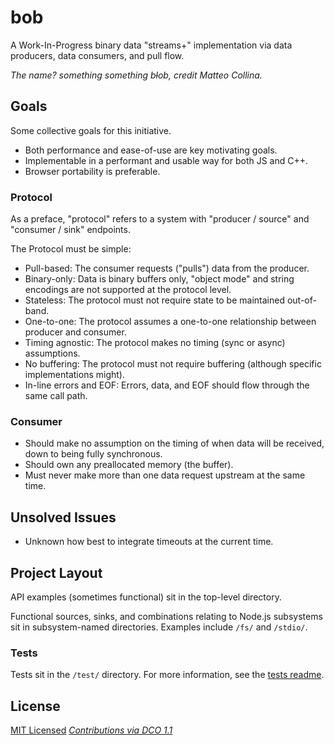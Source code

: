 # bob

A Work-In-Progress binary data "streams+" implementation via data producers, data consumers, and pull flow.

_The name? something something b~~l~~ob, credit Matteo Collina._

## Goals
Some collective goals for this initiative.

- Both performance and ease-of-use are key motivating goals.
- Implementable in a performant and usable way for both JS and C++.
- Browser portability is preferable.

### Protocol
As a preface, "protocol" refers to a system with "producer / source" and "consumer / sink" endpoints.

The Protocol must be simple:
- Pull-based: The consumer requests ("pulls") data from the producer.
- Binary-only: Data is binary buffers only, "object mode" and string encodings are not supported at the protocol level.
- Stateless: The protocol must not require state to be maintained out-of-band.
- One-to-one: The protocol assumes a one-to-one relationship between producer and consumer.
- Timing agnostic: The protocol makes no timing (sync or async) assumptions.
- No buffering: The protocol must not require buffering (although specific implementations might).
- In-line errors and EOF: Errors, data, and EOF should flow through the same call path.

### Consumer
- Should make no assumption on the timing of when data will be received, down to being fully synchronous.
- Should own any preallocated memory (the buffer).
- Must never make more than one data request upstream at the same time.

## Unsolved Issues
- Unknown how best to integrate timeouts at the current time.

## Project Layout

API examples (sometimes functional) sit in the top-level directory.

Functional sources, sinks, and combinations relating to Node.js subsystems sit in subsystem-named directories. Examples include `/fs/` and `/stdio/`.

### Tests

Tests sit in the `/test/` directory.
For more information, see the [tests readme](tests/readme.md).

## License

[MIT Licensed](license)
_[Contributions via DCO 1.1](contributing.md#developers-certificate-of-origin)_
